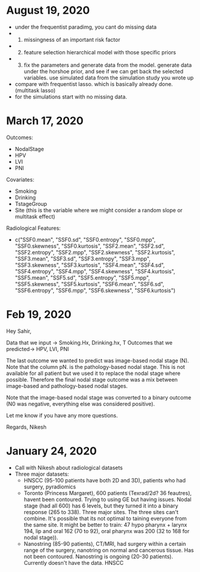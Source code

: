 August 19, 2020
===========================================
- under the frequentist paradimg, you cant do missing data 
- 1) missingness of an important risk factor
- 2) feature selection hierarchical model with those specific priors
- 3) fix the parameters and generate data from the model. generate data under the horshoe prior, and see if we can get back the selected variables. use simulated data from the simulation study you wrote up 
- compare with frequentist lasso. which is basically already done. (multitask lasso)
- for the simulations start with no missing data. 

March 17, 2020
======================================

Outcomes: 
  - NodalStage
  - HPV
  - LVI
  - PNI

Covariates:
  - Smoking
  - Drinking
  - TstageGroup
  - Site (this is the variable where we might consider a random slope or multitask effect)

Radiological Features:
  - c("SSF0.mean", "SSF0.sd", "SSF0.entropy", "SSF0.mpp", 
"SSF0.skewness", "SSF0.kurtosis", "SSF2.mean", "SSF2.sd", "SSF2.entropy", 
"SSF2.mpp", "SSF2.skewness", "SSF2.kurtosis", "SSF3.mean", "SSF3.sd", 
"SSF3.entropy", "SSF3.mpp", "SSF3.skewness", "SSF3.kurtosis", 
"SSF4.mean", "SSF4.sd", "SSF4.entropy", "SSF4.mpp", "SSF4.skewness", 
"SSF4.kurtosis", "SSF5.mean", "SSF5.sd", "SSF5.entropy", "SSF5.mpp", 
"SSF5.skewness", "SSF5.kurtosis", "SSF6.mean", "SSF6.sd", "SSF6.entropy", 
"SSF6.mpp", "SSF6.skewness", "SSF6.kurtosis")







Feb 19, 2020
============================
Hey Sahir,

Data that we input -> Smoking.Hx, Drinking.hx, T
Outcomes that we predicted-> HPV, LVI, PNI

The last outcome we wanted to predict was image-based nodal stage (N). Note that the column pN. is the pathology-based nodal stage. This is not available for all patient but we used it to replace the nodal stage where possible. Therefore the final nodal stage outcome was a mix between image-based and pathology-based nodal stages. 

Note that the image-based nodal stage was converted to a binary outcome (N0 was negative, everything else was considered positive). 

Let me know if you have any more questions.

Regards,
Nikesh


January 24, 2020
===========================
- Call with Nikesh about radiological datasets
- Three major datasets:
	- HNSCC (95-100 patients have both 2D and 3D), patients who had surgery, pyradiomics
	- Toronto (Princess Margaret), 600 patients (Texrad/2d? 36 feautres), havent been contoured. Trying to using GE but having issues. Nodal stage (had all 600) has 6 levels, but they turned it into a binary response (265 to 338). Three major sites. The three sites can't combine. It's possible that its not optimal to taining everyone from the same site. It might be better to train: 47 hypo pharynx +  larynx 194, lip and oral 162 (70 to 92), oral pharynx was 200 (32 to 168 for nodal stage)).
	- Nanostring (85-90 patients), CT/MRI, had surgery within a certain range of the surgery, nanotring on normal and cancerous tissue. Has not been contoured. Nanostring is ongoing (20-30 patients). Currently doesn't have the data. HNSCC
